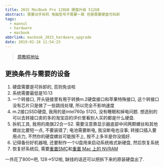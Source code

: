 ```yaml
---
title: 2015 MacBook Pro 128GB 硬盘升级 512GB
abstract: 需要动手拆机 电脑型号不需要一致 但是需要硬盘可拆卸
tags:
  - mannul
  - hardware
  - macbook
abbrlink: macbook_2015_hardware_upgrade
date: 2019-02-18 11:54:23
---
```

> [原教程地址](http://www.zzs0.com/2018/05/29/shou-dong-sheng-ji-2015kuan-macbook/)

## 更换条件与需要的设备

1. 硬盘需要是可拆卸的, 否则免谈啦
2. 系统需要最低是10.13
3. 一个转接口, 开头链接里有用于转换m.2硬盘接口和苹果特殊接口, 这个转接口没有芯片只是做了一些跳线处理, 所以完全不影响速度
4. m.2接口SSD硬盘, 我用的是intel760p 512G, 没有睡眠和掉电问题. 想选别的可以去转接口卖的多的淘宝店的评价里看别人买的都是什么硬盘.
5. 拆机工具, 我用的南旗22合一S2. 需要注意靠显示器底部中间两颗螺丝和其他螺丝比要短一点, 不要装错了; 电池需要断电, 我没断电也没事; 转接口插入要用点力, 不然你的硬盘螺丝可能按不上, 按不上多半是你没插好.
6. 记得备份好机器哦, 还要制作一个U盘用来启动系统格式新硬盘, 然后恢复系统
7. 恢复好系统后, 需要[重置SMC](https://support.apple.com/zh-cn/HT201295)和[重置 Mac 上的 NVRAM](https://support.apple.com/zh-cn/HT204063)

一共花了800+吧, 128->512啦, 缺钱的话还可以把拆下来的原装硬盘出了.
